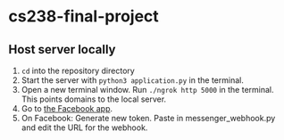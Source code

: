 # cs238-final-project

## Host server locally

1) `cd` into the repository directory
2) Start the server with `python3 application.py` in the terminal.
3) Open a new terminal window. Run `./ngrok http 5000` in the terminal. This points domains to the local server.
4) Go to <a href="https://developers.facebook.com/apps/3387528317990455/messenger/settings/">the Facebook app</a>. 
5) On Facebook: Generate new token. Paste in messenger_webhook.py and edit the URL for the webhook.

